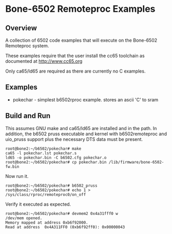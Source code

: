 Bone-6502 Remoteproc Examples
=============================

Overview
--------

A collection of 6502 code examples that will execute on the 
Bone-6502 Remoteproc system.

These examples require that the user install the cc65 toolchain
as documented at http://www.cc65.org

Only ca65/ld65 are required as there are currently no C examples.

Examples
--------

* pokechar - simplest b6502rproc example. stores an ascii 'C' to sram

Build and Run
-------------

This assumes GNU make and ca65/ld65 are installed and in the path. In
addition, the b6502 pruss executable and kernel with b6502remoteproc
and uio_pruss support plus the necessary DTS data must be present.

	root@bone2:~/b6502/pokechar# make
	ca65 -l pokechar.lst pokechar.s
	ld65 -o pokechar.bin -C b6502.cfg pokechar.o
	root@bone2:~/b6502/pokechar# cp pokechar.bin /lib/firmware/bone-6502-fw.bin

Now run it.

	root@bone2:~/b6502/pokechar# b6502_pruss
	root@bone2:~/b6502/pokechar# echo 1 > /sys/class/rproc/remoteproc0/on_off

Verify it executed as expected.

	root@bone2:~/b6502/pokechar# devmem2 0x4a31fff0 w
	/dev/mem opened.
	Memory mapped at address 0xb6f92000.
	Read at address  0x4A311FF0 (0xb6f92ff0): 0x00000043
